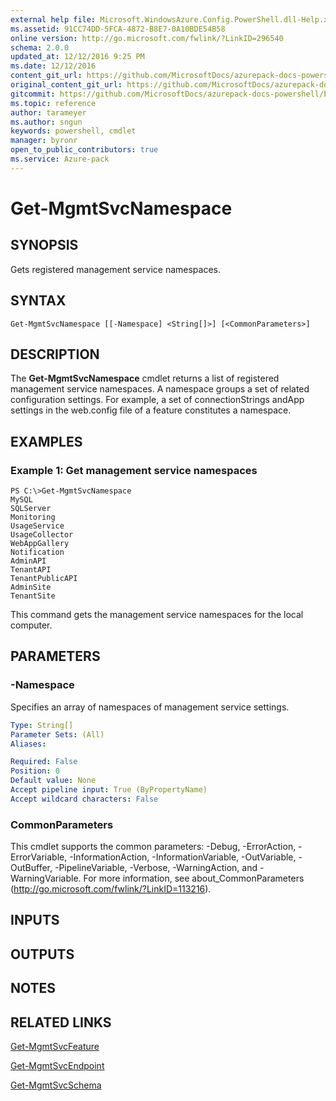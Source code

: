 ```yaml
---
external help file: Microsoft.WindowsAzure.Config.PowerShell.dll-Help.xml
ms.assetid: 91CC74DD-5FCA-4872-B8E7-0A10BDE54B58
online version: http://go.microsoft.com/fwlink/?LinkID=296540
schema: 2.0.0
updated_at: 12/12/2016 9:25 PM
ms.date: 12/12/2016
content_git_url: https://github.com/MicrosoftDocs/azurepack-docs-powershell/blob/master/AzurePack-cmdlets/Configuration/v1.0/Get-MgmtSvcNamespace.md
original_content_git_url: https://github.com/MicrosoftDocs/azurepack-docs-powershell/blob/master/AzurePack-cmdlets/Configuration/v1.0/Get-MgmtSvcNamespace.md
gitcommit: https://github.com/MicrosoftDocs/azurepack-docs-powershell/blob/b83cde31c8e8df3140400b62cc6698cfc8f37a47/AzurePack-cmdlets/Configuration/v1.0/Get-MgmtSvcNamespace.md
ms.topic: reference
author: tarameyer
ms.author: sngun
keywords: powershell, cmdlet
manager: byronr
open_to_public_contributors: true
ms.service: Azure-pack
---
```


# Get-MgmtSvcNamespace

## SYNOPSIS
Gets registered management service namespaces.

## SYNTAX

```
Get-MgmtSvcNamespace [[-Namespace] <String[]>] [<CommonParameters>]
```

## DESCRIPTION
The **Get-MgmtSvcNamespace** cmdlet returns a list of registered management service namespaces.
A namespace groups a set of related configuration settings.
For example, a set of connectionStrings andApp settings in the web.config file of a feature constitutes a namespace.

## EXAMPLES

### Example 1: Get management service namespaces
```
PS C:\>Get-MgmtSvcNamespace
MySQL
SQLServer
Monitoring
UsageService
UsageCollector
WebAppGallery
Notification
AdminAPI
TenantAPI
TenantPublicAPI
AdminSite
TenantSite
```

This command gets the management service namespaces for the local computer.

## PARAMETERS

### -Namespace
Specifies an array of namespaces of management service settings.

```yaml
Type: String[]
Parameter Sets: (All)
Aliases: 

Required: False
Position: 0
Default value: None
Accept pipeline input: True (ByPropertyName)
Accept wildcard characters: False
```

### CommonParameters
This cmdlet supports the common parameters: -Debug, -ErrorAction, -ErrorVariable, -InformationAction, -InformationVariable, -OutVariable, -OutBuffer, -PipelineVariable, -Verbose, -WarningAction, and -WarningVariable. For more information, see about_CommonParameters (http://go.microsoft.com/fwlink/?LinkID=113216).

## INPUTS

## OUTPUTS

## NOTES

## RELATED LINKS

[Get-MgmtSvcFeature](xref:Configuration/v1.0/Get-MgmtSvcFeature.md)

[Get-MgmtSvcEndpoint](xref:Configuration/v1.0/Get-MgmtSvcEndpoint.md)

[Get-MgmtSvcSchema](xref:Configuration/v1.0/Get-MgmtSvcSchema.md)


